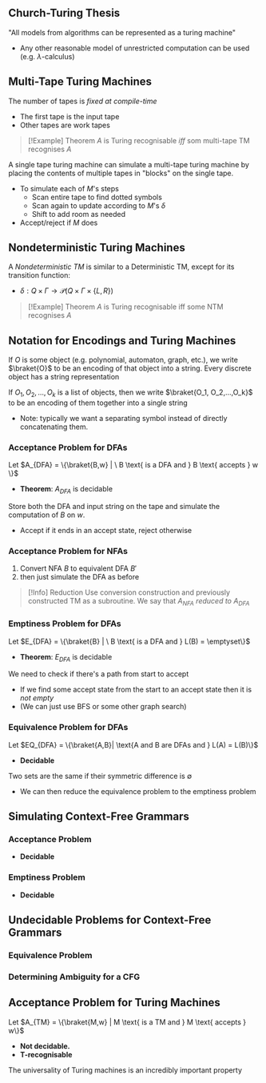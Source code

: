 

## Church-Turing Thesis

"All models from algorithms can be represented as a turing machine"
- Any other reasonable model of unrestricted computation can be used (e.g. $\lambda$-calculus)



## Multi-Tape Turing Machines

The number of tapes is *fixed at compile-time*
- The first tape is the input tape
- Other tapes are work tapes


>[!Example] Theorem
>$A$ is Turing recognisable *iff* som multi-tape TM recognises $A$


A single tape turing machine can simulate a multi-tape turing machine by placing the contents of multiple tapes in "blocks" on the single tape.
- To simulate each of $M$'s steps
	- Scan entire tape to find dotted symbols
	- Scan again to update according to $M$'s $\delta$
	- Shift to add room as needed
- Accept/reject if $M$ does

## Nondeterministic Turing Machines

A *Nondeterministic TM* is similar to a Deterministic TM, except for its transition function:
- $\delta: Q \times \Gamma \to \mathscr{P}(Q \times \Gamma \times \{L, R\})$

>[!Example] Theorem
>$A$ is Turing recognisable iff some NTM recognises $A$


## Notation for Encodings and Turing Machines

If $O$ is some object (e.g. polynomial, automaton, graph, etc.), we write $\braket{O}$ to be an encoding of that object into a string. Every discrete object has a string representation

If $O_1, O_2, ..., O_k$ is a list of objects, then we write $\braket{O_1, O_2,...,O_k}$ to be an encoding of them together into a single string
- Note: typically we want a separating symbol instead of directly concatenating them.


### Acceptance Problem for DFAs

Let $A_{DFA} = \{\braket{B,w} | \ B \text{ is a DFA and } B \text{ accepts } w \}$
- **Theorem**: $A_{DFA}$ is decidable

Store both the DFA and input string on the tape and simulate the computation of $B$ on $w$. 
- Accept if it ends in an accept state, reject otherwise


### Acceptance Problem for NFAs
1. Convert NFA $B$ to equivalent DFA $B'$
2. then just simulate the DFA as before

>[!Info] Reduction
>Use conversion construction and previously constructed TM as a subroutine.
>We say that $A_{NFA}$ *reduced to* $A_{DFA}$

### Emptiness Problem for DFAs

Let $E_{DFA} = \{\braket{B} | \ B \text{ is a DFA and } L(B) = \emptyset\}$
- **Theorem**: $E_{DFA}$ is decidable

We need to check if there's a path from start to accept
- If we find some accept state from the start to an accept state then it is *not empty*
- (We can just use BFS or some other graph search)

### Equivalence Problem for DFAs

Let $EQ_{DFA} = \{\braket{A,B}| \text{A and B are DFAs and } L(A) = L(B)\}$
- **Decidable**

Two sets are the same if their symmetric difference is $\emptyset$
- We can then reduce the equivalence problem to the emptiness problem

## Simulating Context-Free Grammars

### Acceptance Problem
- **Decidable**

### Emptiness Problem
- **Decidable**

## Undecidable Problems for Context-Free Grammars

### Equivalence Problem

### Determining Ambiguity for a CFG


## Acceptance Problem for Turing Machines

Let $A_{TM} = \{\braket{M,w} | M \text{ is a TM and } M \text{ accepts } w\}$
- **Not decidable.**
- **T-recognisable**

The universality of Turing machines is an incredibly important property


